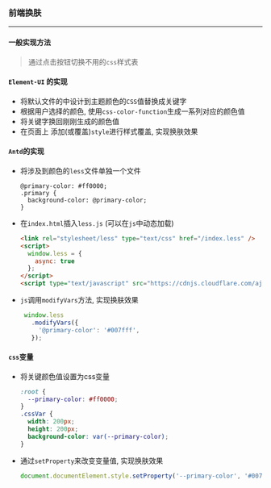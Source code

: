 ### 前端换肤

---

####  一般实现方法

> 通过点击按钮切换不用的`css`样式表



#### `Element-UI` 的实现

- 将默认文件的中设计到主题颜色的`CSS`值替换成关键字
- 根据用户选择的颜色, 使用`css-color-function`生成一系列对应的颜色值
- 将关键字换回刚刚生成的颜色值
- 在页面上 添加(或覆盖)`style`进行样式覆盖, 实现换肤效果



#### `Antd`的实现

- 将涉及到颜色的`less`文件单独一个文件

  ```less
  @primary-color: #ff0000;
  .primary {
    background-color: @primary-color;
  }
  ```

  

- 在`index.html`插入`less.js` (可以在`js`中动态加载)

  ```html
  <link rel="stylesheet/less" type="text/css" href="/index.less" />
  <script>
    window.less = {
      async: true
    };
  </script>
  <script type="text/javascript" src="https://cdnjs.cloudflare.com/ajax/libs/less.js/2.7.2/less.min.js"></script>
  ```

- `js`调用`modifyVars`方法, 实现换肤效果

  ```javascript
   window.less
     .modifyVars({
       '@primary-color': '#007fff',
     });
  ```

  



#### `css`变量

- 将关键颜色值设置为css变量

  ```css
  :root {
    --primary-color: #ff0000;
  }
  .cssVar {
    width: 200px;
    height: 200px;
    background-color: var(--primary-color);
  }
  ```

- 通过`setProperty`来改变变量值, 实现换肤效果

  ```javascript
  document.documentElement.style.setProperty('--primary-color', '#007fff');
  ```

  